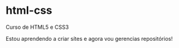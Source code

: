 # html-css
 Curso de HTML5 e CSS3

Estou aprendendo a criar sítes e agora vou gerencias repositórios!